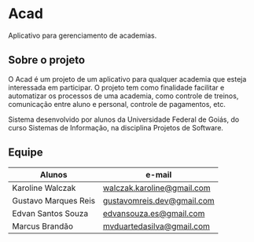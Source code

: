 # Acad

Aplicativo para gerenciamento de academias.

## Sobre o projeto

O Acad é um projeto de um aplicativo para qualquer academia que esteja interessada em participar. O projeto tem como finalidade 
facilitar e automatizar os processos de uma academia, como controle de treinos, comunicação entre aluno e personal, controle de pagamentos, etc. 

Sistema desenvolvido por alunos da Universidade Federal de Goiás, do curso Sistemas de Informação, na disciplina Projetos de 
Software.

## Equipe
Alunos                 | e-mail
---------------------  | ---------------------------------------
Karoline Walczak       | [walczak.karoline@gmail.com](url)
Gustavo Marques Reis   | [gustavomreis.dev@gmail.com](url)
Edvan Santos Souza     | [edvansouza.es@gmail.com](url)
Marcus Brandão         | [mvduartedasilva@gmail.com](url)
